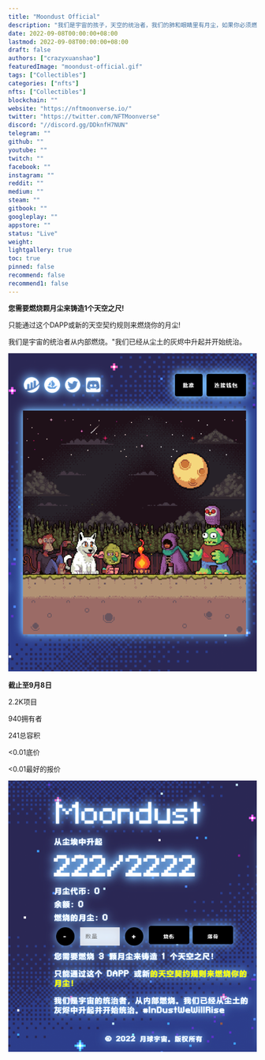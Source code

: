 ```yaml
---
title: "Moondust Official"
description: "我们是宇宙的孩子，天空的统治者，我们的肺和眼睛里有月尘，如果你必须燃烧，我们将在尘埃中崛起。集合 6666..."
date: 2022-09-08T00:00:00+08:00
lastmod: 2022-09-08T00:00:00+08:00
draft: false
authors: ["crazyxuanshao"]
featuredImage: "moondust-official.gif"
tags: ["Collectibles"]
categories: ["nfts"]
nfts: ["Collectibles"]
blockchain: ""
website: "https://nftmoonverse.io/"
twitter: "https://twitter.com/NFTMoonverse"
discord: "//discord.gg/DDknfH7NUN"
telegram: ""
github: ""
youtube: ""
twitch: ""
facebook: ""
instagram: ""
reddit: ""
medium: ""
steam: ""
gitbook: ""
googleplay: ""
appstore: ""
status: "Live"
weight: 
lightgallery: true
toc: true
pinned: false
recommend: false
recommend1: false
---
```

**您需要燃烧颗月尘来铸造1个天空之尺!**

只能通过这个DAPP或新的天空契约规则来燃烧你的月尘!

我们是宇宙的统治者从内部燃烧。"我们已经从尘土的灰烬中升起并开始统治。

![yhfgh](yhfgh.png)

**截止至9月8日**

2.2K项目

940拥有者

241总容积

<0.01底价

<0.01最好的报价

![dsad](dsad.png)